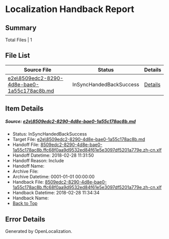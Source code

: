 # <a name='report-top'></a> Localization Handback Report

## Summary
 Total Files | 1

## File List
 Source File | Status | Details 
 ----------- | ------ | ------- 
 [e2e\8509edc2-8290-4d8e-bae0-1a55c178ac8b.md](https://github.com/OpenLocalizationTestOrg/ol-test4/blob/53bcfd6ddceeb0ab831545734ad52258c35fee06/e2e/8509edc2-8290-4d8e-bae0-1a55c178ac8b.md) | InSyncHandedBackSuccess | [Details](#28fa5acf392eb077994dcfed5cd700429ecf6e731)

## Item Details
##### <a name='28fa5acf392eb077994dcfed5cd700429ecf6e731'></a> Source: [e2e\8509edc2-8290-4d8e-bae0-1a55c178ac8b.md](https://github.com/OpenLocalizationTestOrg/ol-test4/blob/53bcfd6ddceeb0ab831545734ad52258c35fee06/e2e/8509edc2-8290-4d8e-bae0-1a55c178ac8b.md)
* Status: InSyncHandedBackSuccess
* Target File: [e2e\8509edc2-8290-4d8e-bae0-1a55c178ac8b.md](https://github.com/OpenLocalizationTestOrg/ol-test4-zhcn/blob/57e2e5588d0bde3da945cc416668c059a4e63810/e2e/8509edc2-8290-4d8e-bae0-1a55c178ac8b.md)
* Handoff File: [8509edc2-8290-4d8e-bae0-1a55c178ac8b.ffc68f0aa9d9532ed84f61e5e3097df5201a779e.zh-cn.xlf](https://github.com/OpenLocalizationTestOrg/ol-test4-handoff/blob/3b264d066ff7c41fcc6d8f2cca2f553b40a5e6ea/ol-handoff/OpenLocalizationTestOrg/ol-test4-zhcn/e2e/ht/8509edc2-8290-4d8e-bae0-1a55c178ac8b.ffc68f0aa9d9532ed84f61e5e3097df5201a779e.zh-cn.xlf)
* Handoff Datetime: 2018-02-28 11:31:50
* Handoff Reason: Include
* Handoff Name: 
* Archive File: 
* Archive Datetime: 0001-01-01 00:00:00
* Handback File: [8509edc2-8290-4d8e-bae0-1a55c178ac8b.ffc68f0aa9d9532ed84f61e5e3097df5201a779e.zh-cn.xlf](https://github.com/OpenLocalizationTestOrg/ol-test4-handback/blob/ccdcee6bf7eb37b48ffd35f0b8ab871d3e93968f/ol-handback/OpenLocalizationTestOrg/ol-test4-zhcn/e2e/ht/8509edc2-8290-4d8e-bae0-1a55c178ac8b.ffc68f0aa9d9532ed84f61e5e3097df5201a779e.zh-cn.xlf)
* Handback Datetime: 2018-02-28 11:34:34
* Handback Name: 
* [Back to Top](#report-top)


## Error Details

Generated by OpenLocalization.
